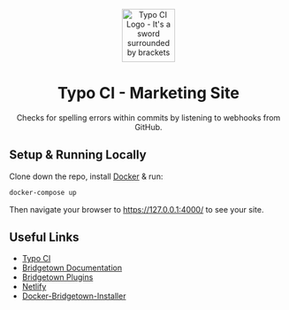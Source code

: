 <p align="center">
  <img src="https://typoci.com/images/typo-ci-logo.svg" alt="Typo CI Logo - It's a sword surrounded by brackets" width="96">
</p>

<h1 align="center">
  Typo CI - Marketing Site
</h1>

<p align="center">
Checks for spelling errors within commits by listening to webhooks from GitHub.
</p>

## Setup & Running Locally

Clone down the repo, install [Docker](https://hub.docker.com/editions/community/docker-ce-desktop-mac/) & run:

```bash
docker-compose up
```

Then navigate your browser to https://127.0.0.1:4000/ to see your site.

## Useful Links

* [Typo CI](http://typoci.com/)
* [Bridgetown Documentation](https://www.bridgetownrb.com/docs/)
* [Bridgetown Plugins](https://www.bridgetownrb.com/plugins/)
* [Netlify](https://www.netlify.com/)
* [Docker-Bridgetown-Installer](https://github.com/Ruby-Starter-Kits/Docker-Bridgetown-Installer)
